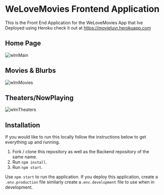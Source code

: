 # WeLoveMovies Frontend Application

This is the Front End Application for the WeLoveMovies App that Ive Deployed using Heroku check it out at https://movieluvr.herokuapp.com

## Home Page

![wlmMain](https://user-images.githubusercontent.com/78895761/141338127-47b8620b-f447-430a-808c-f94d5451a668.png)
##
## Movies & Blurbs
![wlmMovies](https://user-images.githubusercontent.com/78895761/141338171-3801e0b8-26c9-475f-91fb-77831042857c.png)
##
## Theaters/NowPlaying
![wlmTheaters](https://user-images.githubusercontent.com/78895761/141338190-17efe3be-55f8-4717-8e4a-d2c8a2a4b6d1.png)
##

## Installation
If you would like to run this locally follow the instructions below to get everything up and running.

1. Fork / clone this repository as well as the Backend repository of the same name.
2. Run `npm install`.
3. Run `npm start`.

Use `npm start` to run the application. If you deploy this application, create a `.env.production` file similarly create a`.env.development` file to use when in development.
